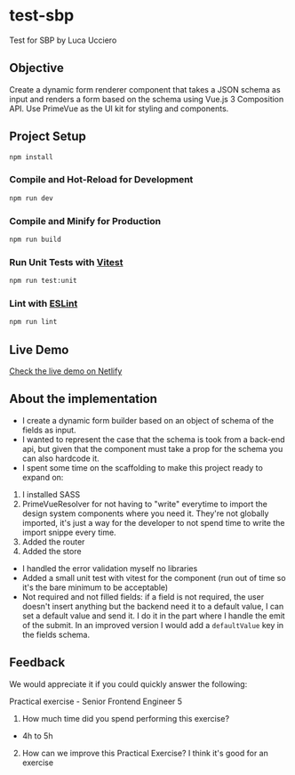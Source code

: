 # test-sbp

Test for SBP by Luca Ucciero

## Objective

Create a dynamic form renderer component that takes a JSON schema as input and
renders a form based on the schema using Vue.js 3 Composition API. Use PrimeVue as
the UI kit for styling and components.

## Project Setup

```sh
npm install
```

### Compile and Hot-Reload for Development

```sh
npm run dev
```

### Compile and Minify for Production

```sh
npm run build
```

### Run Unit Tests with [Vitest](https://vitest.dev/)

```sh
npm run test:unit
```

### Lint with [ESLint](https://eslint.org/)

```sh
npm run lint
```
## Live Demo
[Check the live demo on Netlify](https://incomparable-selkie-bed6c6.netlify.app/)

## About the implementation

- I create a dynamic form builder based on an object of schema of the fields as input.
- I wanted to represent the case that the schema is took from a back-end api, but given that the component must take a prop for the schema you can also hardcode it.
- I spent some time on the scaffolding to make this project ready to expand on:
1. I installed SASS
2. PrimeVueResolver for not having to "write" everytime to import the design system components where you need it. They're not globally imported, it's just a way for the developer to not spend time to write the import snippe every time.
3. Added the router
4. Added the store
- I handled the error validation myself no libraries
- Added a small unit test with vitest for the component (run out of time so it's the bare minimum to be acceptable)
- Not required and not filled fields: if a field is not required, the user doesn't insert anything but the backend need it to a default value, I can set a default value and send it. I do it in the part where I handle the emit of the submit. In an improved version I would add a `defaultValue` key in the fields schema.

## Feedback

We would appreciate it if you could quickly answer the following:

Practical exercise - Senior Frontend Engineer 5

1. How much time did you spend performing this exercise?

-   4h to 5h

2. How can we improve this Practical Exercise?
   I think it's good for an exercise
